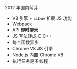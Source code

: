 2012 年国内萌芽

- V8 引擎 + `Libuv` 扩展 JS 功能
- Webpack
- API **即时聊天**
- JS 写法转成 C C++
- 每个函数异步
- Chrome V8 JS 引擎
- Node.js 内置 Chrome V8
- 执行任务是多线程
